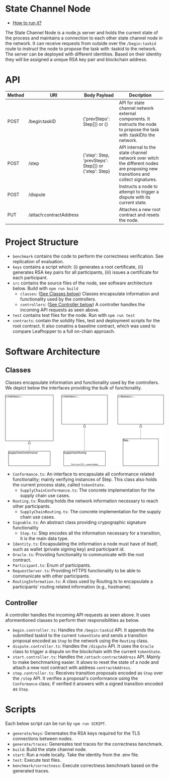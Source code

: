# State Channel Node

- [How to run it?](https://github.com/fstiehle/leafhopper-prototype#run-it) 

The State Channel Node is a node.js server and holds the current state of the process and maintains a connection to each other state channel node in the network. It can receive requests from outside over the `/begin:taskid` route to instruct the node to propose the task with :taskid to the network. The server can be deployed with different identities. Based on their identity they will be assigned a unique RSA key pair and blockchain address.

# API

| Method | URI                     | Body Payload                                       | Decription                                                                                                                      |
|--------|-------------------------|----------------------------------------------------|---------------------------------------------------------------------------------------------------------------------------------|
| POST   | /begin:taskID           | {'prevSteps': Step[]} or {}                        | API for state channel network external components. It instructs the node to propose the task with :taskIDto the network.        |
| POST   | /step                   | {'step': Step, 'prevSteps': Step[]}  or {'step': Step} | API internal to the state channel network over witch the different nodes  are proposing new transitions and collect signatures. |
| POST   | /dispute                |                                                    | Instructs a node to attempt to trigger a dispute with its current state.                                                        |
| PUT    | /attach:contractAddress |                                                    | Attaches a new root contract and resets the node.                                                                       |

# Project Structure
- `benchmark` contains the code to perform the correctness verification. See replication of evaluation. 
- `keys` contains a script which: (i) generates a root certificate, (ii) generates RSA key pairs for all participants, (iii) issues a certificate for each participant.
- `src` contains the source files of the node, see software architecture below. Build with `npm run build`
  - `classes`: ([See Classes below](https://github.com/fstiehle/leafhopper-prototype/tree/main/state_channel_node#classes)) Classes encapsulate information and functionality used by the controllers.
  - `controllers`: ([See Controller below](https://github.com/fstiehle/leafhopper-prototype/tree/main/state_channel_node#controller)) A controller handles the incoming API requests as seen above.
- `test` contains test files for the node. Run with `npm run test`
- `contracts`: contain the solidity files, test and deployment scripts for the root contract. It also conatins a baseline contract, which was used to compare Leafhopper to a full on-chain approach.
# Software Architecture

## Classes
Classes encapsulate information and functionality used by the controllers. We depict below the interfaces providing the bulk of functionality.

![Main Classes](https://github.com/fstiehle/leafhopper-prototype/blob/fb061d5da36aa516e4f209426b574182544fd3f4/figures/node_classes.svg)

- `Conformance.ts`: An interface to encapsulate all conformance related functionality; mainly verifying instances of Step. This class also holds the current process state, called `tokenState`.
  - `SupplyChainConformance.ts`: The concrete implementation for the supply chain use cases.
- `Routing.ts`: Routing holds the network information necessary to reach other participants.
  - `SupplyChainRouting.ts`:  The concrete implementation for the supply chain use cases.
- `Signable.ts`: An abstract class providing crypographic signature functionality
  - `Step.ts`: Step encodes all the information necessary for a transition, it is the main data type.
- `Identity.ts`: Encapsulating the information a node must have of itself, such as wallet (private signing key) and participant id.
- `Oracle.ts`: Providing functionality to communicate with the root contract.
- `Participant.ts`: Enum of participants.
- `RequestServer.ts`: Providing HTTPS functionality to be able to communicate with other participants.
- `RoutingInformation.ts`: A class used by Routing.ts to encapsulate a participants' routing related information (e.g., hostname).

## Controller

A controller handles the incoming API requests as seen above. It uses aformentioned classes to perform their responsibilities as below.

- `begin.controller.ts`: Handles the `/begin:taskid` API. It appends the submitted taskid to the current `tokenState` and sends a transition proposal encoded as `Step` to the network using the `Routing` class.
- `dispute.controller.ts`: Handles the `/dispute` API. It uses the `Oracle` class to trigger a dispute on the blockchain with the current `tokenState`.
- `start.controller.ts`: Handles the `/attach:contractAddress` API. Mainly to make benchmarking easier. It alows to reset the state of a node and attach a new root contract with address `contractAddress`.
- `step.controller.ts`: Receives transition proposals encoded as `Step` over the `/step` API. It verifies a proposal's conformance using the `Conformance` class; if verified it answers with a signed transition encoded as `Step`.

# Scripts
Each below script can be run by `npm run SCRIPT`. 
 - `generate/keys`: Genereates the RSA keys required for the TLS connections between nodes.
 -  `generate/traces`: Genereates test traces for the correctness benchmark.
 -  `build`: Build the state channel node.
 -  `start`: Run a node locally. Take the identity from the .env file.
 -  `test`: Execute test files.
 -  `benchmark/correctness`: Execute correctness benchmark based on the generated traces.
